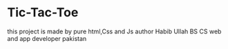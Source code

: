 # Tic-Tac-Toe
this project is made by pure html,Css and Js
author Habib Ullah
BS CS 
web and app developer
pakistan
